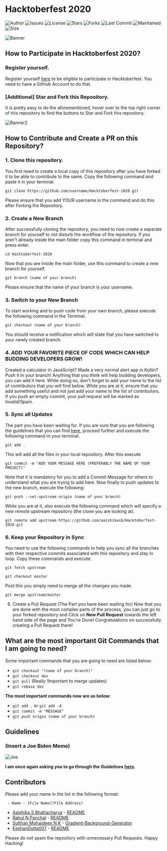 # Hacktoberfest 2020

![Author](https://img.shields.io/badge/author-aaishikasb-orange)
![Issues](https://img.shields.io/github/issues/aaishikasb/Hacktoberfest-2020)
![License](https://img.shields.io/github/license/aaishikasb/Hacktoberfest-2020)
![Stars](https://img.shields.io/github/stars/aaishikasb/Hacktoberfest-2020)
![Forks](https://img.shields.io/github/forks/aaishikasb/Hacktoberfest-2020)
![Last Commit](https://img.shields.io/github/last-commit/aaishikasb/Hacktoberfest-2020)
![Maintained](https://img.shields.io/maintenance/yes/2020)
![Size](https://img.shields.io/github/repo-size/aaishikasb/Hacktoberfest-2020)

![Banner](https://embed-fastly.wistia.com/deliveries/49bd387c40e2c5aada92abdf973bc46d.webp?image_crop_resized=960x540)

## How to Participate in Hacktoberfest 2020?
### Register yourself.
Register yourself [here](https://hacktoberfest.digitalocean.com/) to be eligible to participate in Hacktoberfest. You need to have a GitHub Account to do that.

### [Additional] Star and Fork this Repository.
It is pretty easy to do the aforementioned, hover over to the top right corner of this repository to find the buttons to Star and Fork this repository.

![Banner2](https://hacktoberfest.digitalocean.com/assets/HF-full-logo-b05d5eb32b3f3ecc9b2240526104cf4da3187b8b61963dd9042fdc2536e4a76c.svg)

## How to Contribute and Create a PR on this Repository?
### 1. Clone this repository.
You first need to create a local copy of this repository after you have forked it to be able to contribute to the same. Copy the following command and paste it in your terminal.

`git clone https://github.com/username/Hacktoberfest-2020.git`

Please ensure that you add YOUR username in the command and do this after Forking the Repository.

### 2. Create a New Branch
After successfully cloning the repository, you need to now create a separate branch for yourself to not disturb the workflow of the repository. If you aren't already inside the main folder copy this command in terminal and press enter.

`cd Hacktoberfest-2020`

Now that you are inside the main folder, use this command to create a new branch for yourself.

`git branch (name of your branch)`

Please ensure that the name of your branch is your username.

### 3. Switch to your New Branch
To start working and to push code from your own branch, please execute the following command in the Terminal.

`git checkout (name of your branch)`

You should receive a notification which will state that you have switched to your newly created branch.

### 4. ADD YOUR FAVORITE PIECE OF CODE WHICH CAN HELP BUDDING DEVELOPERS GROW!
Created a calculator in JavaScript? Made a very normal alert app in Kotlin? Push it in your branch! Anything that you think will help budding developers, you can add it here. While doing so, don't forget to add your name to the list of contributors that you will find below.
While you are at it, ensure that you add something useful and not just add your name to the list of contributors. If you push an empty commit, your pull request will be marked as Invalid/Spam.

### 5. Sync all Updates
The part you have been waiting for. If you are sure that you are following the guidelines that you can find [here](https://hacktoberfest.digitalocean.com/details), proceed further and execute the following command in your terminal.

`git add .`

This will add all the files in your local repository. After this execute

`git commit -m "ADD YOUR MESSAGE HERE (PREFERABLY THE NAME OF YOUR PROJECT)"`

Note that it is mandatory for you to add a Commit Message for others to understand what you are trying to add here. Now finally to push updates to the new branch, execute the following:

`git push --set-upstream origin (name of your branch)`

While you are at it, also execute the following command which will specify a new remote upstream repository (the clone you are looking at).

`git remote add upstream https://github.com/aaishikasb/Hacktoberfest-2020.git`

### 6. Keep your Repository in Sync
You need to use the following commands to help you sync all the branches with their respective commits associated with this repository and stay in loop. Copy these commands and execute:

`git fetch upstream`

`git checkout master`

Post this you simply need to merge all the changes you made.

`git merge upstream/master`

6. Create a Pull Request (The Part you have been waiting for)
Now that you are done with the most complex parts of the process, you can just go to your forked repository and Click on **New Pull Request** towards the left hand side of the page and You're Done!
Congratulations on successfully creating a Pull Request there!

## What are the most important Git Commands that I am going to need?
Some important commands that you are going to need are listed below:

- `git checkout "(name of your branch)"`
- `git checkout dev`
- `git pull` (Really !Important to merge updates)
- `git rebase dev`

**The most important commands now are as below:**

- `git add .` or `git add -A`
- `git commit -m "MESSAGE"`
- `git push origin (name of your branch)`

## Guidelines
### (Insert a Joe Biden Meme)
![Joe](https://i.imgflip.com/3w2ckr.jpg)

**I am once again asking you to go through the Guidelines [here](https://hacktoberfest.digitalocean.com/details).**

## Contributors
Please add your name in the list in the following format:

` - Name - [File Name](File Address)`
- [Aaishika S Bhattacharya](https://www.github.com/aaishikasb) - [README](README.md)
- [Rahul N Panchal](https://www.github.com/iamrahulpanchal) - [README](README.md)
- [Sulthan Mohaideen N K](https://github.com/SulthanNK) - [Gradient-Background-Generator](https://github.com/SulthanNK/Hacktoberfest-2020/tree/master/Gradient-Background-Generator)
- [EeshanDutta007](https://www.github.com/EeshanDutta007) - [README](README.md)

Please do not spam the repository with unnecessary Pull Requests. Happy Hacking!


